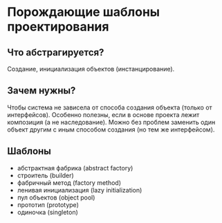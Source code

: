 # Порождающие шаблоны проектирования

## Что абстрагируется?

Создание, инициализация объектов (инстанцирование). 

## Зачем нужны?

Чтобы система не зависела от способа создания объекта (только от интерфейсов). 
Особенно полезны, если в основе проекта лежит композиция (а не наследование).
Можно без проблем заменить один объект другим с иным способом создания (но тем же интерфейсом).

## Шаблоны

* абстрактная фабрика (abstract factory)
* строитель (builder)
* фабричный метод (factory method)
* ленивая инициализация (lazy initialization)
* пул объектов (object pool)
* прототип (prototype)
* одиночка (singleton)